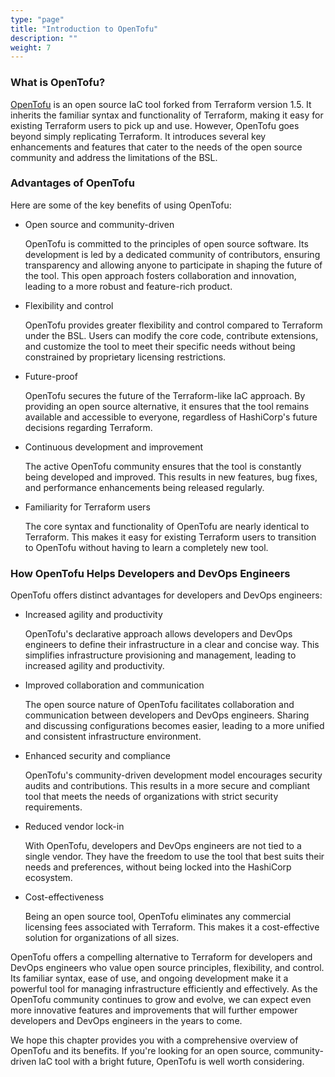 ```yaml
---
type: "page"
title: "Introduction to OpenTofu"
description: "" 
weight: 7
---
```


### What is OpenTofu?

[OpenTofu](https://opentofu.org/) is an open source IaC tool forked from Terraform version 1.5. It inherits the familiar syntax and functionality of Terraform, making it easy for existing Terraform users to pick up and use. However, OpenTofu goes beyond simply replicating Terraform. It introduces several key enhancements and features that cater to the needs of the open source community and address the limitations of the BSL.

### Advantages of OpenTofu

Here are some of the key benefits of using OpenTofu:

- Open source and community-driven
    
    OpenTofu is committed to the principles of open source software. Its development is led by a dedicated community of contributors, ensuring transparency and allowing anyone to participate in shaping the future of the tool. This open approach fosters collaboration and innovation, leading to a more robust and feature-rich product.

- Flexibility and control
    
    OpenTofu provides greater flexibility and control compared to Terraform under the BSL. Users can modify the core code, contribute extensions, and customize the tool to meet their specific needs without being constrained by proprietary licensing restrictions.
    
- Future-proof
    
    OpenTofu secures the future of the Terraform-like IaC approach. By providing an open source alternative, it ensures that the tool remains available and accessible to everyone, regardless of HashiCorp's future decisions regarding Terraform.

- Continuous development and improvement
    
    The active OpenTofu community ensures that the tool is constantly being developed and improved. This results in new features, bug fixes, and performance enhancements being released regularly.

- Familiarity for Terraform users
    
    The core syntax and functionality of OpenTofu are nearly identical to Terraform. This makes it easy for existing Terraform users to transition to OpenTofu without having to learn a completely new tool.

### How OpenTofu Helps Developers and DevOps Engineers
OpenTofu offers distinct advantages for developers and DevOps engineers:

- Increased agility and productivity
    
    OpenTofu's declarative approach allows developers and DevOps engineers to define their infrastructure in a clear and concise way. This simplifies infrastructure provisioning and management, leading to increased agility and productivity.

- Improved collaboration and communication
    
    The open source nature of OpenTofu facilitates collaboration and communication between developers and DevOps engineers. Sharing and discussing configurations becomes easier, leading to a more unified and consistent infrastructure environment.

- Enhanced security and compliance
    
    OpenTofu's community-driven development model encourages security audits and contributions. This results in a more secure and compliant tool that meets the needs of organizations with strict security requirements.

- Reduced vendor lock-in
    
    With OpenTofu, developers and DevOps engineers are not tied to a single vendor. They have the freedom to use the tool that best suits their needs and preferences, without being locked into the HashiCorp ecosystem.
    
- Cost-effectiveness
    
    Being an open source tool, OpenTofu eliminates any commercial licensing fees associated with Terraform. This makes it a cost-effective solution for organizations of all sizes.

OpenTofu offers a compelling alternative to Terraform for developers and DevOps engineers who value open source principles, flexibility, and control. Its familiar syntax, ease of use, and ongoing development make it a powerful tool for managing infrastructure efficiently and effectively. As the OpenTofu community continues to grow and evolve, we can expect even more innovative features and improvements that will further empower developers and DevOps engineers in the years to come.

We hope this chapter provides you with a comprehensive overview of OpenTofu and its benefits. If you're looking for an open source, community-driven IaC tool with a bright future, OpenTofu is well worth considering.